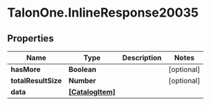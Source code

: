 # TalonOne.InlineResponse20035

## Properties

Name | Type | Description | Notes
------------ | ------------- | ------------- | -------------
**hasMore** | **Boolean** |  | [optional] 
**totalResultSize** | **Number** |  | [optional] 
**data** | [**[CatalogItem]**](CatalogItem.md) |  | 


